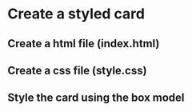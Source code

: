 # Create a styled card

## Create a html file (index.html)

## Create a css file (style.css)

## Style the card using the box model
